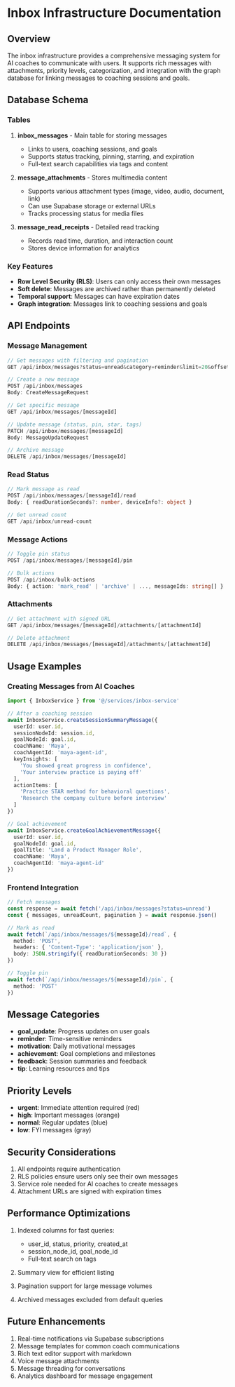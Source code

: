 # Inbox Infrastructure Documentation

## Overview

The inbox infrastructure provides a comprehensive messaging system for AI coaches to communicate with users. It supports rich messages with attachments, priority levels, categorization, and integration with the graph database for linking messages to coaching sessions and goals.

## Database Schema

### Tables

1. **inbox_messages** - Main table for storing messages
   - Links to users, coaching sessions, and goals
   - Supports status tracking, pinning, starring, and expiration
   - Full-text search capabilities via tags and content

2. **message_attachments** - Stores multimedia content
   - Supports various attachment types (image, video, audio, document, link)
   - Can use Supabase storage or external URLs
   - Tracks processing status for media files

3. **message_read_receipts** - Detailed read tracking
   - Records read time, duration, and interaction count
   - Stores device information for analytics

### Key Features

- **Row Level Security (RLS)**: Users can only access their own messages
- **Soft delete**: Messages are archived rather than permanently deleted
- **Temporal support**: Messages can have expiration dates
- **Graph integration**: Messages link to coaching sessions and goals

## API Endpoints

### Message Management

```typescript
// Get messages with filtering and pagination
GET /api/inbox/messages?status=unread&category=reminder&limit=20&offset=0

// Create a new message
POST /api/inbox/messages
Body: CreateMessageRequest

// Get specific message
GET /api/inbox/messages/[messageId]

// Update message (status, pin, star, tags)
PATCH /api/inbox/messages/[messageId]
Body: MessageUpdateRequest

// Archive message
DELETE /api/inbox/messages/[messageId]
```

### Read Status

```typescript
// Mark message as read
POST /api/inbox/messages/[messageId]/read
Body: { readDurationSeconds?: number, deviceInfo?: object }

// Get unread count
GET /api/inbox/unread-count
```

### Message Actions

```typescript
// Toggle pin status
POST /api/inbox/messages/[messageId]/pin

// Bulk actions
POST /api/inbox/bulk-actions
Body: { action: 'mark_read' | 'archive' | ..., messageIds: string[] }
```

### Attachments

```typescript
// Get attachment with signed URL
GET /api/inbox/messages/[messageId]/attachments/[attachmentId]

// Delete attachment
DELETE /api/inbox/messages/[messageId]/attachments/[attachmentId]
```

## Usage Examples

### Creating Messages from AI Coaches

```typescript
import { InboxService } from '@/services/inbox-service'

// After a coaching session
await InboxService.createSessionSummaryMessage({
  userId: user.id,
  sessionNodeId: session.id,
  goalNodeId: goal.id,
  coachName: 'Maya',
  coachAgentId: 'maya-agent-id',
  keyInsights: [
    'You showed great progress in confidence',
    'Your interview practice is paying off'
  ],
  actionItems: [
    'Practice STAR method for behavioral questions',
    'Research the company culture before interview'
  ]
})

// Goal achievement
await InboxService.createGoalAchievementMessage({
  userId: user.id,
  goalNodeId: goal.id,
  goalTitle: 'Land a Product Manager Role',
  coachName: 'Maya',
  coachAgentId: 'maya-agent-id'
})
```

### Frontend Integration

```typescript
// Fetch messages
const response = await fetch('/api/inbox/messages?status=unread')
const { messages, unreadCount, pagination } = await response.json()

// Mark as read
await fetch(`/api/inbox/messages/${messageId}/read`, {
  method: 'POST',
  headers: { 'Content-Type': 'application/json' },
  body: JSON.stringify({ readDurationSeconds: 30 })
})

// Toggle pin
await fetch(`/api/inbox/messages/${messageId}/pin`, {
  method: 'POST'
})
```

## Message Categories

- **goal_update**: Progress updates on user goals
- **reminder**: Time-sensitive reminders
- **motivation**: Daily motivational messages
- **achievement**: Goal completions and milestones
- **feedback**: Session summaries and feedback
- **tip**: Learning resources and tips

## Priority Levels

- **urgent**: Immediate attention required (red)
- **high**: Important messages (orange)
- **normal**: Regular updates (blue)
- **low**: FYI messages (gray)

## Security Considerations

1. All endpoints require authentication
2. RLS policies ensure users only see their own messages
3. Service role needed for AI coaches to create messages
4. Attachment URLs are signed with expiration times

## Performance Optimizations

1. Indexed columns for fast queries:
   - user_id, status, priority, created_at
   - session_node_id, goal_node_id
   - Full-text search on tags

2. Summary view for efficient listing
3. Pagination support for large message volumes
4. Archived messages excluded from default queries

## Future Enhancements

1. Real-time notifications via Supabase subscriptions
2. Message templates for common coach communications
3. Rich text editor support with markdown
4. Voice message attachments
5. Message threading for conversations
6. Analytics dashboard for message engagement